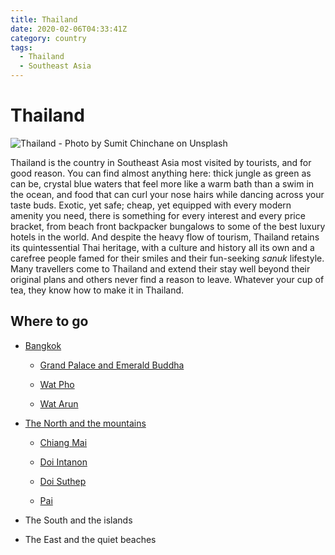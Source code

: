 ```yaml
---
title: Thailand
date: 2020-02-06T04:33:41Z
category: country
tags:
  - Thailand
  - Southeast Asia
---
```


# Thailand
<WishWidget country="TH" picture="https://images.unsplash.com/photo-1552465011-b4e21bf6e79a?ixlib=rb-1.2.1&ixid=eyJhcHBfaWQiOjEyMDd9&auto=format&fit=crop&w=1023&q=80" label="true"></WishWidget>

![Thailand - Photo by Sumit Chinchane on Unsplash](https://images.unsplash.com/photo-1552465011-b4e21bf6e79a?ixlib=rb-1.2.1&ixid=eyJhcHBfaWQiOjEyMDd9&auto=format&fit=crop&w=1023&q=80)

Thailand is the country in Southeast Asia most visited by tourists, and for good reason. You can find almost anything here: thick jungle as green as can be, crystal blue waters that feel more like a warm bath than a swim in the ocean, and food that can curl your nose hairs while dancing across your taste buds. Exotic, yet safe; cheap, yet equipped with every modern amenity you need, there is something for every interest and every price bracket, from beach front backpacker bungalows to some of the best luxury hotels in the world. And despite the heavy flow of tourism, Thailand retains its quintessential Thai heritage, with a culture and history all its own and a carefree people famed for their smiles and their fun-seeking _sanuk_ lifestyle. Many travellers come to Thailand and extend their stay well beyond their original plans and others never find a reason to leave. Whatever your cup of tea, they know how to make it in Thailand.

## Where to go

- [Bangkok](/thailand/bangkok)

	- [Grand Palace and Emerald Buddha](https://images.unsplash.com/photo-1508009603885-50cf7c579365?ixlib=rb-1.2.1&ixid=eyJhcHBfaWQiOjEyMDd9&auto=format&fit=crop&w=947&q=80) <WishWidget	country="TH" city="Bangkok" activity="Grand Palace"	picture="https://images.unsplash.com/photo-1508009603885-50cf7c579365?ixlib=rb-1.2.1&ixid=eyJhcHBfaWQiOjEyMDd9&auto=format&fit=crop&w=947&q=80"></WishWidget>

	- [Wat Pho](/thailand/bangkok/#wat-pho) <WishWidget	country="TH" city="Bangkok" activity="Wat Pho"></WishWidget>

	- [Wat Arun](/thailand/bangkok/#wat-arun) <WishWidget	country="TH" city="Bangkok" activity="Wat Arun"></WishWidget>

- [The North and the mountains](/thailand/the-north-and-the-mountains-of-thailand)

	- [Chiang Mai](/thailand/the-north-and-the-mountains-of-thailand/#chiang-mai) <WishWidget	country="TH"	city="Chiang Mai"	picture="https://wikitravel.org/upload/shared//4/46/Chiang_Mai_Banner.jpg"></WishWidget>

	- [Doi Intanon](/thailand/the-north-and-the-mountains-of-thailand/#other-places-to-visit) <WishWidget	country="TH" city="Chiang Mai" activity="Doi Intanon"></WishWidget>

	- [Doi Suthep](/thailand/the-north-and-the-mountains-of-thailand/#other-places-to-visit) <WishWidget country="TH"	city="Chiang Mai"	activity="Doi Suthep"></WishWidget>

	- [Pai](/thailand/the-north-and-the-mountains-of-thailand/#other-places-to-visit) <WishWidget	country="TH"	city="Pai"	picture="https://wikitravel.org/upload/shared//thumb/e/ec/Huai_Nam_Dang_National_Park.jpg/300px-Huai_Nam_Dang_National_Park.jpg"></WishWidget>

- The South and the islands

- The East and the quiet beaches
